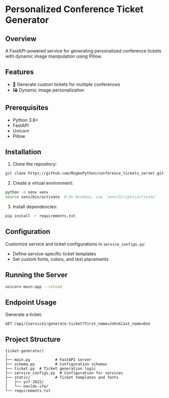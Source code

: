 # Personalized Conference Ticket Generator

## Overview

A FastAPI-powered service for generating personalized conference tickets with dynamic image manipulation using Pillow.

## Features

- 🎫 Generate custom tickets for multiple conferences
- 🖼️ Dynamic image personalization


## Prerequisites

- Python 3.8+
- FastAPI
- Uvicorn
- Pillow


## Installation

1. Clone the repository:
```bash
git clone https://github.com/MogboPython/conference_tickets_server.git
```

2. Create a virtual environment:
```bash
python -m venv venv
source venv/bin/activate  # On Windows, use `venv\Scripts\activate`
```

3. Install dependencies:
```bash
pip install -r requirements.txt
```

## Configuration

Customize service and ticket configurations in `service_configs.py`:
- Define service-specific ticket templates
- Set custom fonts, colors, and text placements

## Running the Server

```bash
uvicorn main:app --reload
```

## Endpoint Usage

Generate a ticket:
```
GET /api/{service}/generate-ticket?first_name=John&last_name=Doe
```

## Project Structure

```
ticket-generator/
│
├── main.py           # FastAPI server
├── schema.py         # Configuration schemas
├── ticket.py  # Ticket generation logic
├── service_configs.py  # Configuration for services
├── static/           # Ticket templates and fonts
│   ├── ysf-2022/
│   └── nexlds-ife/
└── requirements.txt
```
